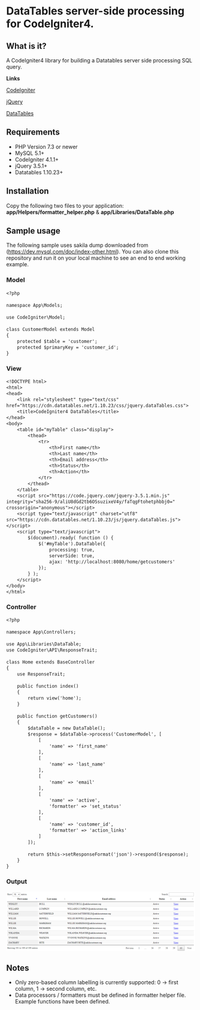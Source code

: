 # DataTables server-side processing for CodeIgniter4.
## What is it?
A CodeIgniter4 library for building a Datatables server side processing SQL query.

**Links**

[CodeIgniter](https://codeigniter.com/)

[jQuery](https://jquery.com/)

[DataTables](https://datatables.net/)
## Requirements
- PHP Version 7.3 or newer
- MySQL 5.1+
- CodeIgniter 4.1.1+
- jQuery 3.5.1+
- Datatables 1.10.23+
## Installation
Copy the following two files to your application: **app/Helpers/formatter_helper.php** & **app/Libraries/DataTable.php**
## Sample usage
The following sample uses sakila dump downloaded from (https://dev.mysql.com/doc/index-other.html). You can also clone this repository and run it on your local machine to see an end to end working example.
### Model
```
<?php

namespace App\Models;

use CodeIgniter\Model;

class CustomerModel extends Model
{
    protected $table = 'customer';
    protected $primaryKey = 'customer_id';
}
```
### View
```
<!DOCTYPE html>
<html>
<head>
	<link rel="stylesheet" type="text/css" href="https://cdn.datatables.net/1.10.23/css/jquery.dataTables.css">
	<title>CodeIgniter4 DataTables</title>
</head>
<body>
	<table id="myTable" class="display">
		<thead>
			<tr>
				<th>First name</th>
				<th>Last name</th>
				<th>Email address</th>
				<th>Status</th>
				<th>Action</th>
			</tr>
		</thead>
	</table>
	<script src="https://code.jquery.com/jquery-3.5.1.min.js" integrity="sha256-9/aliU8dGd2tb6OSsuzixeV4y/faTqgFtohetphbbj0=" crossorigin="anonymous"></script>
	<script type="text/javascript" charset="utf8" src="https://cdn.datatables.net/1.10.23/js/jquery.dataTables.js"></script>
	<script type="text/javascript">
		$(document).ready( function () {
			$('#myTable').DataTable({
	            processing: true,
	            serverSide: true,
	            ajax: 'http://localhost:8080/home/getcustomers'
			});
		} );
	</script>
</body>
</html>
```
### Controller
```
<?php

namespace App\Controllers;

use App\Libraries\DataTable;
use CodeIgniter\API\ResponseTrait;

class Home extends BaseController
{
	use ResponseTrait;

	public function index()
	{
		return view('home');
	}

	public function getCustomers()
	{
		$dataTable = new DataTable();
		$response = $dataTable->process('CustomerModel', [
			[
				'name' => 'first_name'
			],
			[
				'name' => 'last_name'
			],
			[
				'name' => 'email'
			],
			[
				'name' => 'active',
				'formatter' => 'set_status'
			],
			[
				'name' => 'customer_id',
				'formatter' => 'action_links'
			]
		]);
		
		return $this->setResponseFormat('json')->respond($response);
	}
}
```
### Output
![Sample](/public/assets/images/sample.PNG)
## Notes
* Only zero-based column labelling is currently supported: 0 -> first column, 1 -> second column, etc.
* Data processors / formatters must be defined in formatter helper file. Example functions have been defined.